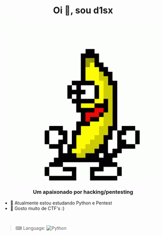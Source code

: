 
<h1>
<h1 align="center">Oi 👋, sou d1sx</h1>
    <p align="center"> <img src="guanana.gif" /> </p>
<h3 align="center">Um apaixonado por hacking/pentesting</h3>
   
  - 🌱 Atualmente estou estudando Python e Pentest
  - 🌱 Gosto muito de CTF's :)
<br> 

> ⌨ Language: 
    ![Python](https://img.shields.io/badge/Python-3776AB?style=for-the-badge&logo=python&logoColor=white)
